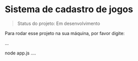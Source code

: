 <h1>Sistema de cadastro de jogos</h1>

> Status do projeto: Em desenvolvimento

Para rodar esse projeto na sua máquina, por favor digite:

...

node app.js
....

